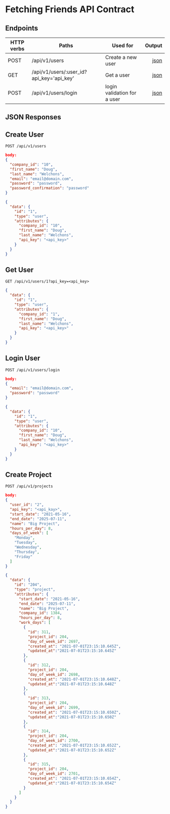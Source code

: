 # Fetching Friends API Contract

## Endpoints

| HTTP verbs | Paths  | Used for | Output |
| ---------- | ------ | -------- | ------:|
| POST | /api/v1/users | Create a new user | [json](#create-user) |
| GET | /api/v1/users/:user_id?api_key='api_key' | Get a user| [json](#get-user) |
| POST | /api/v1/users/login | login validation for a user | [json](#login-user) |

## JSON Responses

## Create User
`POST /api/v1/users`
```json
body:
{
  "company_id": "10",
  "first_name": "Doug",
  "last_name": "Welchons",
  "email": "email@domain.com",
  "password": "password",
  "password_confirmation": "password"
}
```
```json
{
  "data": {
    "id": "1",
    "type": "user",
    "attributes": {
      "company_id": "10",
      "first_name": "Doug",
      "last_name": "Welchons",
      "api_key": "<api_key>"
    }
  }
}
```

## Get User
`GET /api/v1/users/1?api_key=<api_key>`
  ```json
  {
    "data": {
      "id": "1",
      "type": "user",
      "attributes": {
        "company_id": "1",
        "first_name": "Doug",
        "last_name": "Welchons",
        "api_key": "<api_key>"
      }
    }
  }
  ```

## Login User
`POST /api/v1/users/login`
```json
body:
{
  "email": "email@domain.com",
  "password": "password"
}
```
```json
{
  "data": {
    "id": "1",
    "type": "user",
    "attributes": {
      "company_id": "10",
      "first_name": "Doug",
      "last_name": "Welchons",
      "api_key": "<api_key>"
    }
  }
}
```

## Create Project
`POST /api/v1/projects`
```json
body:
{
  "user_id": "2",
  "api_key": "<api_kay>",
  "start_date": "2021-05-16",
  "end_date": "2025-07-11",
  "name": "Big Project",
  "hours_per_day": 8,
  "days_of_week": [
    "Monday",
    "Tuesday",
    "Wednesday",
    "Thursday",
    "Friday"
  ]
}
```
```json
{
  "data": {
    "id": "204",
    "type": "project",
    "attributes": {
      "start_date": "2021-05-16",
      "end_date": "2025-07-11",
      "name": "Big Project",
      "company_id": 1384,
      "hours_per_day": 8,
      "work_days": [
        {
          "id": 311,
          "project_id": 204,
          "day_of_week_id": 2697,
          "created_at": "2021-07-01T23:15:10.645Z",
          "updated_at":"2021-07-01T23:15:10.645Z"
        },
        {
          "id": 312,
          "project_id": 204,
          "day_of_week_id": 2698,
          "created_at": "2021-07-01T23:15:10.648Z",
          "updated_at":"2021-07-01T23:15:10.648Z"
        },
        {
          "id": 313,
          "project_id": 204,
          "day_of_week_id": 2699,
          "created_at": "2021-07-01T23:15:10.650Z",
          "updated_at":"2021-07-01T23:15:10.650Z"
        },
        {
          "id": 314,
          "project_id": 204,
          "day_of_week_id": 2700,
          "created_at": "2021-07-01T23:15:10.652Z",
          "updated_at":"2021-07-01T23:15:10.652Z"
        },
        {
          "id": 315,
          "project_id": 204,
          "day_of_week_id": 2701,
          "created_at": "2021-07-01T23:15:10.654Z",
          "updated_at":"2021-07-01T23:15:10.654Z"
        }
      ]
    }
  }
}
```
